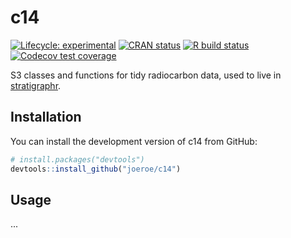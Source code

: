 # c14

<!-- badges: start -->
[![Lifecycle: experimental](https://img.shields.io/badge/lifecycle-experimental-orange.svg)](https://www.tidyverse.org/lifecycle/#experimental)
[![CRAN status](https://www.r-pkg.org/badges/version/c14)](https://CRAN.R-project.org/package=c14)
[![R build status](https://github.com/joeroe/c14/workflows/R-CMD-check/badge.svg)](https://github.com/joeroe/c14/actions)
[![Codecov test coverage](https://codecov.io/gh/joeroe/c14/branch/master/graph/badge.svg)](https://codecov.io/gh/joeroe/c14?branch=master)
<!-- badges: end -->

S3 classes and functions for tidy radiocarbon data, used to live in [stratigraphr](https://github.com/joeroe/stratigraphr).

## Installation

You can install the development version of c14 from GitHub:

```r
# install.packages("devtools")
devtools::install_github("joeroe/c14")
```

## Usage

...